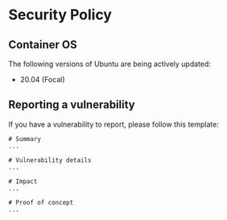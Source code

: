 # Security Policy

## Container OS

The following versions of Ubuntu are being actively updated:

- 20.04 (Focal)

## Reporting a vulnerability

If you have a vulnerability to report, please follow this template:

```
# Summary
...

# Vulnerability details
...

# Impact
...

# Proof of concept
...

```
